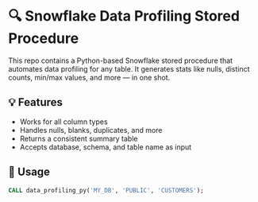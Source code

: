 # 🔍 Snowflake Data Profiling Stored Procedure

This repo contains a Python-based Snowflake stored procedure that automates data profiling for any table. It generates stats like nulls, distinct counts, min/max values, and more — in one shot.

## 💡 Features
- Works for all column types
- Handles nulls, blanks, duplicates, and more
- Returns a consistent summary table
- Accepts database, schema, and table name as input

## 🚀 Usage

```sql
CALL data_profiling_py('MY_DB', 'PUBLIC', 'CUSTOMERS');
